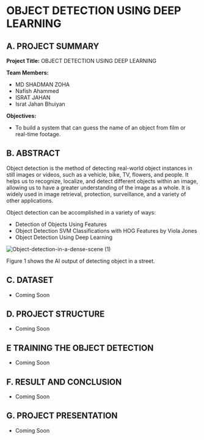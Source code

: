 # OBJECT DETECTION USING DEEP LEARNING 

## A. PROJECT SUMMARY

**Project Title:** OBJECT DETECTION USING DEEP LEARNING

**Team Members:** 
- MD SHADMAN ZOHA
- Nafish Ahammed
- ISRAT JAHAN
- Israt Jahan Bhuiyan


 **Objectives:**
- To build a system that can guess the name of an object from film or real-time footage. 



##  B. ABSTRACT 

Object detection is the method of detecting real-world object instances in still images or videos, such as a vehicle, bike, TV, flowers, and people. It helps us to recognize, localize, and detect different objects within an image, allowing us to have a greater understanding of the image as a whole. It is widely used in image retrieval, protection, surveillance, and a variety of other applications.

Object detection can be accomplished in a variety of ways:

- Detection of Objects Using Features
- Object Detection SVM Classifications with HOG Features by Viola Jones
- Object Detection Using Deep Learning


![Object-detection-in-a-dense-scene (1)](https://user-images.githubusercontent.com/80869517/118518648-29bb1c00-b75a-11eb-939d-8c11d7b836e9.png)


Figure 1 shows the AI output of detecting object in a street.


## C.  DATASET

- Coming Soon


## D.   PROJECT STRUCTURE

- Coming Soon




## E   TRAINING THE OBJECT DETECTION

- Coming Soon


## F.  RESULT AND CONCLUSION

- Coming Soon



## G.   PROJECT PRESENTATION 

- Coming Soon




